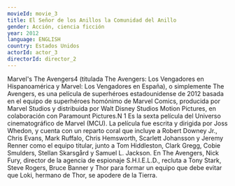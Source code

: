 ```yaml
---
movieId: movie_3
title: El Señor de los Anillos la Comunidad del Anillo
gender: Acción, ciencia ficción
year: 2012
language: ENGLISH
country: Estados Unidos
actorId: actor_3
directorId: director_2
---
```


Marvel's The Avengers4​ (titulada The Avengers: Los Vengadores en Hispanoamérica y Marvel: Los Vengadores en España), o simplemente The Avengers, es una película de superhéroes estadounidense de 2012 basada en el equipo de superhéroes homónimo de Marvel Comics, producida por Marvel Studios y distribuida por Walt Disney Studios Motion Pictures, en colaboración con Paramount Pictures.N 1​ Es la sexta película del Universo cinematográfico de Marvel (MCU). La película fue escrita y dirigida por Joss Whedon, y cuenta con un reparto coral que incluye a Robert Downey Jr., Chris Evans, Mark Ruffalo, Chris Hemsworth, Scarlett Johansson y Jeremy Renner como el equipo titular, junto a Tom Hiddleston, Clark Gregg, Cobie Smulders, Stellan Skarsgård y Samuel L. Jackson. En The Avengers, Nick Fury, director de la agencia de espionaje S.H.I.E.L.D., recluta a Tony Stark, Steve Rogers, Bruce Banner y Thor para formar un equipo que debe evitar que Loki, hermano de Thor, se apodere de la Tierra.